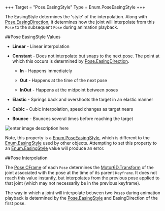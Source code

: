 +++
Target = "Pose.EasingStyle"
Type = Enum.PoseEasingStyle
+++

The EasingStyle determines the 'style' of the interpolation. Along with [Pose.EasingDirection](https://developer.roblox.com/api-reference/property/Pose/EasingDirection), it determines how the joint will interpolate from this `Pose` to the subsequent `Pose` during animation playback.##Pose EasingStyle Values - **Linear** - Linear interpolation - **Constant** - Does not interpolate but snaps to the next pose. The point at which this occurs is determined by [Pose.EasingDirection](https://developer.roblox.com/api-reference/property/Pose/EasingDirection).	 - **In** - Happens immediately	 - **Out** - Happens at the time of the next pose	 - **InOut** - Happens at the midpoint between poses - **Elastic** - Springs back and overshoots the target in an elastic manner - **Cubic** - Cubic interpolation, speed changes as target nears - **Bounce** - Bounces several times before reaching the target![enter image description here][1]Note, this property is a [Enum.PoseEasingStyle](https://developer.roblox.com/search#stq=PoseEasingStyle), which is different to the [Enum.EasingStyle](https://developer.roblox.com/search#stq=EasingStyle) used by other objects. Attempting to set this property to an [Enum.EasingStyle](https://developer.roblox.com/search#stq=EasingStyle) value will produce an error.##Pose InterpolationThe [Pose.CFrame](https://developer.roblox.com/api-reference/property/Pose/CFrame) of each `Pose` determines the [Motor6D.Transform](https://developer.roblox.com/api-reference/property/Motor6D/Transform) of the joint associated with the pose at the time of its parent `Keyframe`. It does not reach this value instantly, but interpolates from the previous pose applied to that joint (which may not necessarily be in the previous keyframe).The way in which a joint will interpolate between two `Pose`s during animation playback is determined by the [Pose.EasingStyle](https://developer.roblox.com/api-reference/property/Pose/EasingStyle) and EasingDirection of the first pose.[1]: https://developer.roblox.com/assets/blt5b5cb41b1d832713/Easing_-_Copy.gif
